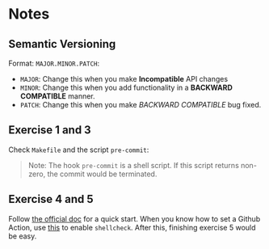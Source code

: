# Notes

## Semantic Versioning

Format: `MAJOR.MINOR.PATCH`:

- `MAJOR`: Change this when you make **Incompatible** API changes
- `MINOR`: Change this when you add functionality in a **BACKWARD COMPATIBLE** manner.
- `PATCH`: Change this when you make *BACKWARD COMPATIBLE* bug fixed.

## Exercise 1 and 3

Check `Makefile` and the script `pre-commit`:

> Note: The hook `pre-commit` is a shell script. If this script returns non-zero, the commit would be terminated.

## Exercise 4 and 5

Follow [the official doc](https://docs.github.com/en/actions/writing-workflows/quickstart) for a quick start. When you know how to set a Github Action, use [this](https://github.com/marketplace/actions/shellcheck) to enable `shellcheck`. After this, finishing exercise 5 would be easy.

